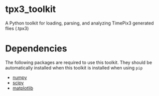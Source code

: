 # tpx3_toolkit
A Python toolkit for loading, parsing, and analyzing TimePix3 generated flies (.tpx3)

# Dependencies
The following packages are required to use this toolkit. They should be automatically installed when this toolkit is installed when using `pip`
* [numpy](https://numpy.org/)
* [scipy](https://scipy.org/)
* [matplotlib](https://matplotlib.org/)
